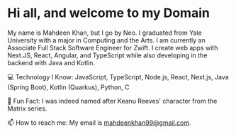 # Hi all, and welcome to my Domain
My name is Mahdeen Khan, but I go by Neo. I graduated from Yale University with a major in Computing and the Arts. I am currently an Associate Full Stack Software Engineer for Zwift. I create web apps with Next.JS, React, Angular, and TypeScript while also developing in the backend with Java and Kotlin.


💻 Technology I Know: JavaScript, TypeScript, Node.js, React, Next.js, Java (Spring Boot), Kotlin (Quarkus), Python, C

🎥 Fun Fact: I was indeed named after Keanu Reeves' character from the Matrix series.

📫 How to reach me: My email is mahdeenkhan99@gmail.com.

<!--
**MrSuperNero/MrSuperNero** is a ✨ _special_ ✨ repository because its `README.md` (this file) appears on your GitHub profile.

Here are some ideas to get you started:

- 🔭 I’m currently working on ...
- 🌱 I’m currently learning ...
- 👯 I’m looking to collaborate on ...
- 🤔 I’m looking for help with ...
- 💬 Ask me about ...
- 📫 How to reach me: ...
- 😄 Pronouns: ...
- ⚡ Fun fact: ...
-->
